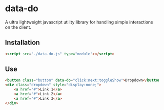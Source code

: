 # data-do

A ultra lightweight javascript utility library for handling simple interactions on the client.

## Installation

```html
<script src="./data-do.js" type="module"></script>
```

## Use

```html
<button class="button" data-do="click:next:toggleShow">Dropdown</button>
<div class="dropdown" style="display:none;">
	<a href="#">Link 1</a>
	<a href="#">Link 2</a>
	<a href="#">Link 3</a>
</div>
```
